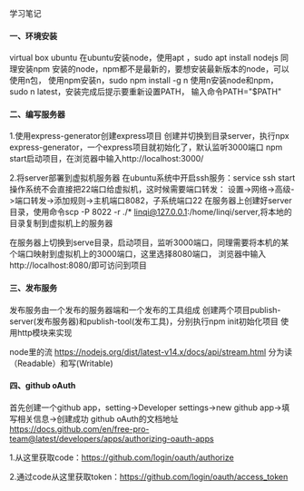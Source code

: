 学习笔记

#### 一、环境安装
virtual box
ubuntu
在ubuntu安装node，使用apt ，sudo apt install nodejs
同理安装npm
安装的node，npm都不是最新的，要想安装最新版本的node，可以使用n包，
使用npm安装n，sudo npm install -g n
使用n安装node和npm，sudo n latest，安装完成后提示要重新设置PATH， 输入命令PATH="$PATH"

#### 二、编写服务器
1.使用express-generator创建express项目
创建并切换到目录server，执行npx express-generator，一个express项目就初始化了，默认监听3000端口
npm start启动项目，在浏览器中输入http://localhost:3000/

2.将server部署到虚拟机服务器
在ubuntu系统中开启ssh服务：service ssh start
操作系统不会直接把22端口给虚拟机，这时候需要端口转发：
设置->网络->高级->端口转发->添加规则->主机端口8082，子系统端口22
在服务器上创建好server目录，使用命令scp -P 8022 -r ./* linqi@127.0.0.1:/home/linqi/server,将本地的目录复制到虚拟机上的服务器

在服务器上切换到serve目录，启动项目，监听3000端口，同理需要将本机的某个端口映射到虚拟机上的3000端口，这里选择8080端口，
浏览器中输入http://localhost:8080/即可访问到项目


#### 三、发布服务
发布服务由一个发布的服务器端和一个发布的工具组成
创建两个项目publish-server(发布服务器)和publish-tool(发布工具)，分别执行npm init初始化项目
使用http模块来实现

node里的流
https://nodejs.org/dist/latest-v14.x/docs/api/stream.html
分为读（Readable）和写(Writable)

#### 四、github oAuth
首先创建一个github app，setting->Developer settings->new github app->填写相关信息->创建成功
github oAuth的文档地址
https://docs.github.com/en/free-pro-team@latest/developers/apps/authorizing-oauth-apps

1.从这里获取code：https://github.com/login/oauth/authorize

2.通过code从这里获取token：https://github.com/login/oauth/access_token